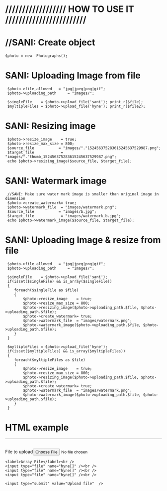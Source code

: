 # ////////////////// HOW TO USE IT ////////////////////////
# //SANI: Create object

` $photo = new  Photographs(); `

# SANI: Uploading Image from file
``` 
 $photo->file_allowed 	= "jpg|jpeg|png|gif";
 $photo->uploading_path 	= "images/";

 $singleFile    = $photo->upload_file('sani'); print_r($file);
 $myltipleFiles = $photo->upload_file('hyne'); print_r($file2);
```
# SANI: Resizing image
```
 $photo->resize_image    = true;
 $photo->resize_max_size = 800;
 $source_file 			= "images/"."152456375283615245637529987.png";
 $target_file            = "images/"."thumb_152456375283615245637529987.png";
 echo $photo->resizing_image($source_file, $target_file);
```
# SANI: Watermark image
```
 //SANI: Make sure water mark image is smaller than original image in dimension
 $photo->create_watermark= true;
 $photo->watermark_file  = "images/watermark.png";
 $source_file 			= "images/b.jpg";
 $target_file            = "images/watermark_b.jpg";
 echo $photo->watermark_image($source_file, $target_file);
```

# SANI: Uploading Image & resize from file
``` 
 $photo->file_allowed 	= "jpg|jpeg|png|gif";
 $photo->uploading_path 	= "images/";

 $singleFile    = $photo->upload_file('sani'); 
 if(isset($singleFile) && is_array($singleFile))
 {	
 	foreach($singleFile as $file)
 	{
 		$photo->resize_image    = true;
 		$photo->resize_max_size = 800;
 		$photo->resizing_image($photo->uploading_path.$file, $photo->uploading_path.$file);
 		$photo->create_watermark= true;
 		$photo->watermark_file  = "images/watermark.png";
 		$photo->watermark_image($photo->uploading_path.$file, $photo->uploading_path.$file);
 	}
 }

 $myltipleFiles = $photo->upload_file('hyne'); 
 if(isset($myltipleFiles) && is_array($myltipleFiles))
 {   
 	foreach($myltipleFiles as $file)
 	{
 		$photo->resize_image    = true;
 		$photo->resize_max_size = 800;
 		$photo->resizing_image($photo->uploading_path.$file, $photo->uploading_path.$file);
 		$photo->create_watermark= true;
 		$photo->watermark_file  = "images/watermark.png";
 		$photo->watermark_image($photo->uploading_path.$file, $photo->uploading_path.$file);
 	}
 }
```
# HTML example
<hr />
<br />
<form enctype="multipart/form-data" method="post">
	<label>File to upload</label><input type="file" name="sani" /><br />
    
    <label>Array File</label><br />
    <input type="file" name="hyne[]" /><br />
    <input type="file" name="hyne[]" /><br />
    <input type="file" name="hyne[]" /><br />
    
    <input type="submit" value="Upload file"  />
</form>
